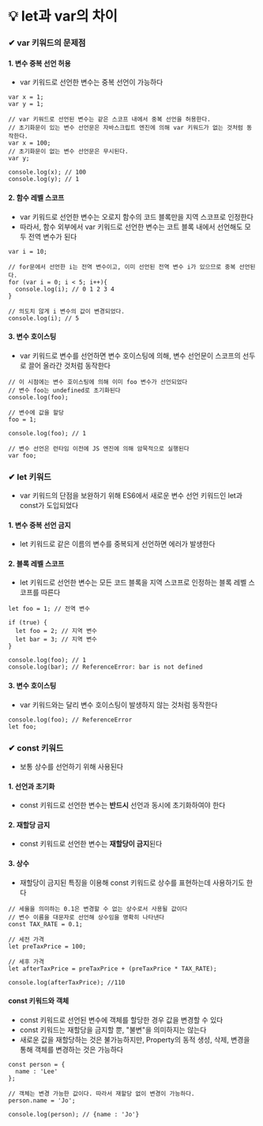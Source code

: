 # 💡 let과 var의 차이

### ✔ var 키워드의 문제점

#### 1. 변수 중복 선언 허용
- var 키워드로 선언한 변수는 중복 선언이 가능하다
```
var x = 1;
var y = 1;

// var 키워드로 선언된 변수는 같은 스코프 내에서 중복 선언을 허용한다.
// 초기화문이 있는 변수 선언문은 자바스크립트 엔진에 의해 var 키워드가 없는 것처럼 동작한다.
var x = 100;
// 초기화문이 없는 변수 선언문은 무시된다.
var y;

console.log(x); // 100
console.log(y); // 1
```

#### 2. 함수 레벨 스코프
- var 키워드로 선언한 변수는 오로지 함수의 코드 블록만을 지역 스코프로 인정한다
- 따라서, 함수 외부에서 var 키워드로 선언한 변수는 코트 블록 내에서 선언해도 모두 전역 변수가 된다
```
var i = 10;

// for문에서 선언한 i는 전역 변수이고, 이미 선언된 전역 변수 i가 있으므로 중복 선언된다.
for (var i = 0; i < 5; i++){
  console.log(i); // 0 1 2 3 4
}

// 의도치 않게 i 변수의 값이 변경되었다.
console.log(i); // 5
```

#### 3. 변수 호이스팅
- var 키워드로 변수를 선언하면 변수 호이스팅에 의해, 변수 선언문이 스코프의 선두로 끌어 올라간 것처럼 동작한다

```
// 이 시점에는 변수 호이스팅에 의해 이미 foo 변수가 선언되었다
// 변수 foo는 undefined로 초기화된다
console.log(foo);

// 변수에 값을 할당
foo = 1;

console.log(foo); // 1

// 변수 선언은 런타임 이전에 JS 엔진에 의해 암묵적으로 실행된다
var foo;
```

### ✔ let 키워드
- var 키워드의 단점을 보완하기 위해 ES6에서 새로운 변수 선언 키워드인 let과 const가 도입되었다

#### 1. 변수 중복 선언 금지
- let 키워드로 같은 이름의 변수를 중복되게 선언하면 에러가 발생한다

#### 2. 블록 레벨 스코프 
- let 키워드로 선언한 변수는 모든 코드 블록을 지역 스코프로 인정하는 블록 레벨 스코프를 따른다
```
let foo = 1; // 전역 변수

if (true) {
  let foo = 2; // 지역 변수
  let bar = 3; // 지역 변수
}

console.log(foo); // 1
console.log(bar); // ReferenceError: bar is not defined
```

#### 3. 변수 호이스팅
- var 키워드와는 달리 변수 호이스팅이 발생하지 않는 것처럼 동작한다
```
console.log(foo); // ReferenceError
let foo;
```

### ✔ const 키워드
- 보통 상수를 선언하기 위해 사용된다

#### 1. 선언과 초기화
- const 키워드로 선언한 변수는 **반드시** 선언과 동시에 초기화하여야 한다

#### 2. 재할당 금지
- const 키워드로 선언한 변수는 **재할당이 금지**된다

#### 3. 상수
- 재할당이 금지된 특징을 이용해 const 키워드로 상수를 표현하는데 사용하기도 한다
```
// 세율을 의미하는 0.1은 변경할 수 없는 상수로서 사용될 값이다
// 변수 이름을 대문자로 선언해 상수임을 명확히 나타낸다
const TAX_RATE = 0.1;

// 세전 가격
let preTaxPrice = 100;

// 세후 가격
let afterTaxPrice = preTaxPrice + (preTaxPrice * TAX_RATE);

console.log(afterTaxPrice); //110
```

#### const 키워드와 객체
- const 키워드로 선언된 변수에 객체를 할당한 경우 값을 변경할 수 있다
- const 키워드는 재할당을 금지할 뿐, "불변"을 의미하지는 않는다
- 새로운 값을 재할당하는 것은 불가능하지만, Property의 동적 생성, 삭제, 변경을 통해 객체를 변경하는 것은 가능하다
```
const person = {
  name : 'Lee'
};

// 객체는 변경 가능한 값이다. 따라서 재할당 없이 변경이 가능하다.
person.name = 'Jo';

console.log(person); // {name : 'Jo'}
```